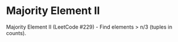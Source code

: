 # Majority Element II

Majority Element II (LeetCode #229) - Find elements > n/3 (tuples in counts).
